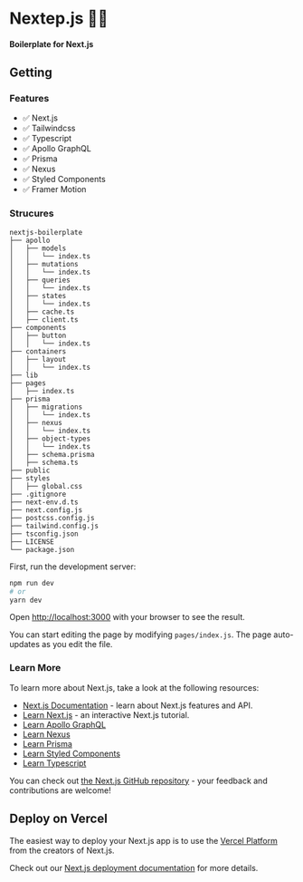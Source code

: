 # Nextep.js 🧑‍🚀
#### Boilerplate for Next.js

## Getting 

### Features
- ✅ Next.js
- ✅ Tailwindcss
- ✅ Typescript
- ✅ Apollo GraphQL
- ✅ Prisma
- ✅ Nexus
- ✅ Styled Components
- ✅ Framer Motion

### Strucures

```text
nextjs-boilerplate
├── apollo
│   ├── models
│   │   └── index.ts
│   ├── mutations
│   │   └── index.ts
│   ├── queries
│   │   └── index.ts
│   ├── states
│   │   └── index.ts
│   ├── cache.ts
│   ├── client.ts
├── components
│   ├── button
│   │   └── index.ts
├── containers
│   ├── layout
│   │   └── index.ts
├── lib
├── pages
│   ├── index.ts
├── prisma
│   ├── migrations
│   │   └── index.ts
│   ├── nexus
│   │   └── index.ts
│   ├── object-types
│   │   └── index.ts
│   ├── schema.prisma
│   ├── schema.ts
├── public
├── styles
│   ├── global.css
├── .gitignore
├── next-env.d.ts
├── next.config.js
├── postcss.config.js
├── tailwind.config.js
├── tsconfig.json
├── LICENSE
└── package.json
```

First, run the development server:

```bash
npm run dev
# or
yarn dev
```

Open [http://localhost:3000](http://localhost:3000) with your browser to see the result.

You can start editing the page by modifying `pages/index.js`. The page auto-updates as you edit the file.

### Learn More

To learn more about Next.js, take a look at the following resources:

- [Next.js Documentation](https://nextjs.org/docs) - learn about Next.js features and API.
- [Learn Next.js](https://nextjs.org/learn) - an interactive Next.js tutorial.
- [Learn Apollo GraphQL](https://www.apollographql.com/)
- [Learn Nexus](https://nexusjs.org/)
- [Learn Prisma](https://www.prisma.io/)
- [Learn Styled Components](https://styled-components.com/)
- [Learn Typescript](https://www.typescriptlang.org/)

You can check out [the Next.js GitHub repository](https://github.com/vercel/next.js/) - your feedback and contributions are welcome!

## Deploy on Vercel

The easiest way to deploy your Next.js app is to use the [Vercel Platform](https://vercel.com/import?utm_medium=default-template&filter=next.js&utm_source=create-next-app&utm_campaign=create-next-app-readme) from the creators of Next.js.

Check out our [Next.js deployment documentation](https://nextjs.org/docs/deployment) for more details.
